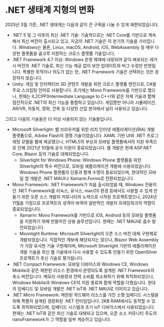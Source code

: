 # .NET 생태계 지형의 변화

2025년 3월 기준, .NET 생태계는 다음과 같이 큰 구획을 나눌 수 있게 재편되었습니다.

- .NET 5 및 그 이후의 최신 .NET 기술: 기술적으로는 .NET Core를 기반으로 계속해서 최신 버전이 출시되고 있고, 지금의 .NET 기술은 이 분기의 기술을 가리킵니다. Windows는 물론, Linux, macOS, Android, iOS, WebAssembly 등 매우 다양한 플랫폼을 골고루 지원하는 크로스 플랫폼 기술입니다,
- .NET Framework 4.7 이상: Windows 운영 체제에 내장되어 같이 배포되는 레거시 버전의 .NET 기술로, 최신 기능 제공 없이 보안 업데이트와 버그 수정만 반영됩니다. 특별한 목적이나 의도가 없는 한, .NET Framework 기술은 선택하는 것은 권장하지 않습니다.
- Unity: 게임 및 인터랙티브 3D 콘텐츠 개발을 위한 크로스 플랫폼 엔진으로, C#을 주요 스크립팅 언어로 사용합니다. 초기에는 Mono Framework를 기반으로 했으나, 현재는 IL2CPP(Intermediate Language to C++)와 같은 자체 기술과 함께 점진적으로 .NET의 최신 기능을 통합하고 있습니다. 게임뿐만 아니라 시뮬레이션, AR/VR, 자동차, 영화, 건축 등 다양한 산업 분야에서 널리 사용되고 있습니다.

그리고 다음의 기술들은 더 이상 사용되지 않는 기술들입니다.

- Microsoft Silverlight: 웹 브라우저를 위한 리치 인터넷 애플리케이션(RIA) 개발 플랫폼으로, Adobe Flash의 경쟁 기술이었습니다. XAML 기반 UI와 .NET 프로그래밍 모델을 웹에 제공했으나, HTML5의 부상과 모바일 플랫폼에서의 지원 부족으로 인해 2021년 10월에 공식 지원이 종료되었습니다. 웹 개발은 현재 ASP.NET Core, Blazor 등의 기술로 대체되었습니다.
  - Silverlight for Windows Phone: Windows Phone 플랫폼을 위한 Silverlight의 특수 버전으로, 모바일 애플리케이션 개발에 사용되었습니다. Windows Phone 플랫폼의 단종과 함께 수명이 종료되었으며, 현대적인 모바일 앱 개발은 .NET MAUI나 Xamarin.Forms로 전환되었습니다.
- Mono Framework: .NET Framework가 처음 출시되었을 때, Windows 전용이던 .NET Framework를 리눅스, 유닉스, macOS 환경 등에서도 사용할 수 있게 만들기 위한 오픈 소스 개발자 커뮤니티의 노력으로 시작된 프로젝트였으나, 2024년 11월을 기점으로 프로젝트의 성격이 바뀌어 일반적인 개발자 프레임워크의 역할이 종료되었습니다.
  - Xamarin: Mono Framework를 기반으로 iOS, Android 등의 모바일 플랫폼을 지원하기 위해 만들어진 상용 솔루션입니다. 현재는 .NET MAUI로 흡수 발전되었습니다.
  - Moonlight Runtime: Microsoft Silverlight의 오픈 소스 버전 대체 구현체로 개발되었습니다. 직접적인 계보에 해당되지는 않으나, Blazor Web Assembly가 가장 유사한 기술 구현체이며, Microsoft Silverlight 기반의 애플리케이션 개발 기술을 최신 웹 기술에서 다시 사용할 수 있도록 만들기 위한 OpenSilver 프로젝트가 후신 기술로 평가됩니다.
- .NET Compact Framework: 모바일 디바이스와 Windows CE, Windows Mobile과 같은 제한된 리소스 환경에서 운영되도록 설계된 .NET Framework의 축소 버전입니다. 메모리 사용량과 전력 소비를 최소화하기 위해 최적화되었으나, Windows Mobile과 Windows CE의 지원 종료와 함께 역할을 다했습니다. 현대의 임베디드 및 모바일 개발은 .NET IoT와 .NET MAUI로 이어지고 있습니다.
- .NET Micro Framework: 제한된 하드웨어 리소스를 가진 소형 임베디드 시스템을 위해 특별히 설계된 경량화된 .NET 런타임입니다. 2KB RAM에서도 동작할 수 있도록 최적화되었으며, 임베디드 시스템과 초기 IoT 디바이스에서 사용되었습니다. 현재는 .NET IoT와 같은 최신 기술로 대체되고 있으며, 오픈 소스 커뮤니티 주도의 nanoFramework가 그 역할을 일부 계승하고 있습니다.
